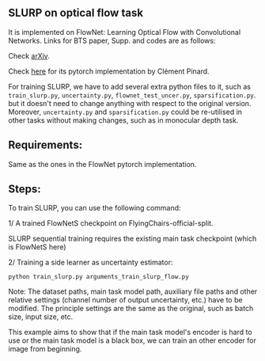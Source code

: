 ## SLURP on optical flow task
It is implemented on FlowNet: Learning Optical Flow with Convolutional Networks. Links for BTS paper, Supp. and codes are as follows:

Check [arXiv](https://arxiv.org/abs/1504.06852).

Check [here](https://github.com/ClementPinard/FlowNetPytorch) for its pytorch implementation by Clément Pinard.

For training SLURP, we have to add several extra python files to it, such as `train_slurp.py`, `uncertainty.py`, `flownet_test_uncer.py`, `sparsification.py`. but it doesn't need to change anything with respect to the original version. Moreover, `uncertainty.py` and `sparsification.py` could be re-utilised in other tasks without making changes, such as in monocular depth task.

## Requirements:
Same as the ones in the FlowNet pytorch implementation.

## Steps:
To train SLURP, you can use the following command:

1/ A trained FlowNetS checkpoint on FlyingChairs-official-split.

SLURP sequential training requires the existing main task checkpoint (which is FlowNetS here)

2/ Training a side learner as uncertainty estimator:
    
    python train_slurp.py arguments_train_slurp_flow.py

Note: The dataset paths, main task model path, auxiliary file paths and other relative settings (channel number of output uncertainty, etc.) have to be modified. The principle settings are the same as the original, such as batch size, input size, etc.

This example aims to show that if the main task model's encoder is hard to use or the main task model is a black box, we can train an other encoder for image from beginning.